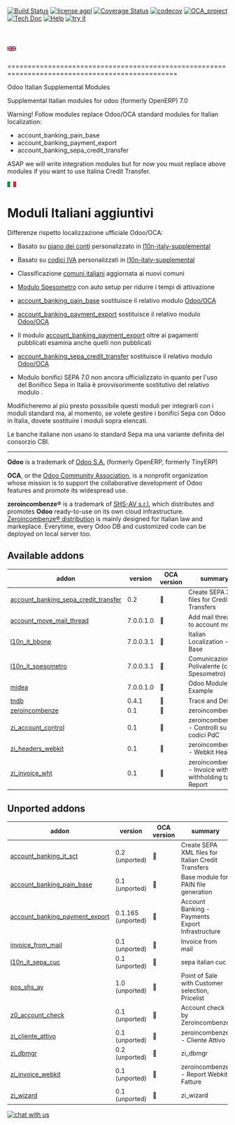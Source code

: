 [![Build Status](https://travis-ci.org/zeroincombenze/l10n-italy-supplemental.svg?branch=7.0)](https://travis-ci.org/zeroincombenze/l10n-italy-supplemental)
[![license agpl](https://img.shields.io/badge/licence-AGPL--3-blue.svg)](http://www.gnu.org/licenses/agpl-3.0.html)
[![Coverage Status](https://coveralls.io/repos/github/zeroincombenze/l10n-italy-supplemental/badge.svg?branch=7.0)](https://coveralls.io/github/zeroincombenze/l10n-italy-supplemental?branch=7.0)
[![codecov](https://codecov.io/gh/zeroincombenze/l10n-italy-supplemental/branch/7.0/graph/badge.svg)](https://codecov.io/gh/zeroincombenze/l10n-italy-supplemental/branch/7.0)
[![OCA_project](http://www.zeroincombenze.it/wp-content/uploads/ci-ct/prd/button-oca-7.svg)](https://github.com/OCA/l10n-italy-supplemental/tree/7.0)
[![Tech Doc](http://www.zeroincombenze.it/wp-content/uploads/ci-ct/prd/button-docs-7.svg)](http://wiki.zeroincombenze.org/en/Odoo/7.0/dev)
[![Help](http://www.zeroincombenze.it/wp-content/uploads/ci-ct/prd/button-help-7.svg)](http://wiki.zeroincombenze.org/en/Odoo/7.0/man/FI)
[![try it](http://www.zeroincombenze.it/wp-content/uploads/ci-ct/prd/button-try-it-7.svg)](http://erp7.zeroincombenze.it)


[![en](https://github.com/zeroincombenze/grymb/blob/master/flags/en_US.png)](https://www.facebook.com/groups/openerp.italia/)
================================================================================================
================================================================================================

Odoo Italian Supplemental Modules

Supplemental Italian modules for odoo (formerly OpenERP) 7.0

Warning! Follow modules replace Odoo/OCA standard modules for Italian localization:
- account_banking_pain_base
- account_banking_payment_export
- account_banking_sepa_credit_transfer

ASAP we will write integration modules but for now you must replace above modules if you want to use Italina Credit Transfer.


[![it](https://github.com/zeroincombenze/grymb/blob/master/flags/it_IT.png)](https://www.facebook.com/groups/openerp.italia/)

Moduli Italiani aggiuntivi
==========================

Differenze rispetto localizzazione ufficiale Odoo/OCA:

- Basato su [piano dei conti](https://www.zeroincombenze.it/il-piano-dei-conti-2/) personalizzato  in [l10n-italy-supplemental](https://github.com/zeroincombenze/l10n-italy-supplemental/tree/7.0/l10n_it_fiscal)
- Basato su [codici IVA](http://wiki.zeroincombenze.org/it/Odoo/7.0/man/codici_IVA) personalizzati in [l10n-italy-supplemental](https://github.com/zeroincombenze/l10n-italy-supplemental/tree/7.0/l10n_it_fiscal)
- Classificazione [comuni italiani](http://www.shs-av.com/variazione-denominazione-comuni-italiani-2014/) aggiornata ai nuovi comuni
- [Modulo Spesometro](https://github.com/zeroincombenze/l10n-italy-supplemental/tree/7.0/l10n_it_spesometro) con auto setup per ridurre i tempi di attivazione
- [account_banking_pain_base](https://github.com/zeroincombenze/l10n-italy-supplemental/tree/7.0/account_banking_pain_base) sostituisce il relativo modulo [Odoo/OCA](https://github.com/OCA/bank-payment/tree/7.0/account_banking_pain_base)
- [account_banking_payment_export](https://github.com/zeroincombenze/l10n-italy-supplemental/tree/7.0/account_banking_payment_export) sostituisce il relativo modulo [Odoo/OCA](https://github.com/OCA/bank-payment/tree/7.0/account_banking_payment_export)
- Il modulo [account_banking_payment_export](https://github.com/zeroincombenze/l10n-italy-supplemental/tree/7.0/account_banking_payment_export) oltre ai pagamenti pubblicati esamina anche quelli non pubblicati
- [account_banking_sepa_credit_transfer](https://github.com/zeroincombenze/l10n-italy-supplemental/tree/7.0/account_banking_sepa_credit_transfer) sostituisce il relativo modulo [Odoo/OCA](https://github.com/OCA/bank-payment/tree/7.0/account_banking_sepa_credit_transfer)

- Modulo bonifici SEPA 7.0 non ancora ufficializzato in quanto per l'uso del Bonifico Sepa in Italia è provvisorimente sostitutivo del relativo modulo .

Modificheremo al più presto posssibile questi moduli per integrarli con i moduli standard ma, al momento, se volete gestire i bonifici Sepa con Odoo in Italia, dovete sostituire i moduli sopra elencati.

Le banche italiane non usano lo standard Sepa ma una variante definita del consorzio CBI.


[//]: # (copyright)

----

**Odoo** is a trademark of [Odoo S.A.](https://www.odoo.com/) (formerly OpenERP, formerly TinyERP)

**OCA**, or the [Odoo Community Association](http://odoo-community.org/), is a nonprofit organization whose
mission is to support the collaborative development of Odoo features and
promote its widespread use.

**zeroincombenze®** is a trademark of [SHS-AV s.r.l.](http://www.shs-av.com/)
which distributes and promotes **Odoo** ready-to-use on its own cloud infrastructure.
[Zeroincombenze® distribution](http://wiki.zeroincombenze.org/en/Odoo)
is mainly designed for Italian law and markeplace.
Everytime, every Odoo DB and customized code can be deployed on local server too.

[//]: # (end copyright)





[//]: # (addons)


Available addons
----------------
addon | version | OCA version | summary
--- | --- | --- | ---
[account_banking_sepa_credit_transfer](account_banking_sepa_credit_transfer/) | 0.2 | :repeat: | Create SEPA XML files for Credit Transfers
[account_move_mail_thread](account_move_mail_thread/) | 7.0.0.1.0 | :repeat: | Add mail thread to account move
[l10n_it_bbone](l10n_it_bbone/) | 7.0.0.3.1 | :repeat: | Italian Localization - Base
[l10n_it_spesometro](l10n_it_spesometro/) | 7.0.0.3.1 | :repeat: | Comunicazione Polivalente (c.d. Spesometro)
[midea](midea/) | 7.0.0.1.0 | :repeat: | Odoo Module Example
[tndb](tndb/) | 0.4.1 | :repeat: | Trace and Debug
[zeroincombenze](zeroincombenze/) | 0.1 | :repeat: | zeroincombenze®
[zi_account_control](zi_account_control/) | 0.1 | :repeat: | zeroincombenze - Controlli su codici PdC
[zi_headers_webkit](zi_headers_webkit/) | 0.1 | :repeat: | zeroincombenze - Webkit Headers
[zi_invoice_wht](zi_invoice_wht/) | 0.1 | :repeat: | zeroincombenze - Invoice with withholding tax Report


Unported addons
---------------
addon | version | OCA version | summary
--- | --- | --- | ---
[account_banking_it_sct](account_banking_it_sct/) | 0.2 (unported) | :repeat: | Create SEPA XML files for Italian Credit Transfers
[account_banking_pain_base](account_banking_pain_base/) | 0.1 (unported) | :repeat: | Base module for PAIN file generation
[account_banking_payment_export](account_banking_payment_export/) | 0.1.165 (unported) | :repeat: | Account Banking - Payments Export Infrastructure
[invoice_from_mail](invoice_from_mail/) | 0.1 (unported) | :repeat: | Invoice from mail
[l10n_it_sepa_cuc](l10n_it_sepa_cuc/) | 0.1 (unported) | :repeat: | sepa italian cuc
[pos_shs_av](pos_shs_av/) | 1.0 (unported) | :repeat: | Point of Sale with Customer selection, Pricelist
[z0_account_check](z0_account_check/) | 0.1 (unported) | :repeat: | Account check by Zeroincombenze
[zi_cliente_attivo](zi_cliente_attivo/) | 0.1 (unported) | :repeat: | zeroincombenze - Cliente Attivo
[zi_dbmgr](zi_dbmgr/) | 0.2 (unported) | :repeat: | zi_dbmgr
[zi_invoice_webkit](zi_invoice_webkit/) | 0.1 (unported) | :repeat: | zeroincombenze - Report Webkit Fatture
[zi_wizard](zi_wizard/) | 0.1 (unported) | :repeat: | zi_wizard

[//]: # (end addons)

[![chat with us](https://www.shs-av.com/wp-content/chat_with_us.gif)](https://tawk.to/85d4f6e06e68dd4e358797643fe5ee67540e408b)

